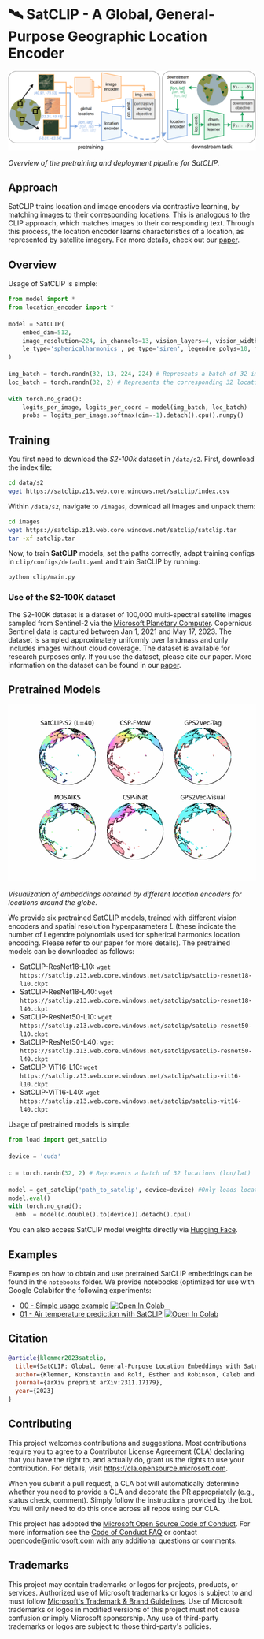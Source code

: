 # 🛰️ SatCLIP - A Global, General-Purpose Geographic Location Encoder

![CLIP](/figures/satclip.png)

*Overview of the pretraining and deployment pipeline for SatCLIP.*

## Approach

SatCLIP trains location and image encoders via contrastive learning, by matching images to their corresponding locations. This is analogous to the CLIP approach, which matches images to their corresponding text. Through this process, the location encoder learns characteristics of a location, as represented by satellite imagery. For more details, check out our [paper](https://arxiv.org/abs/2311.17179).

## Overview

Usage of SatCLIP is simple:

```python
from model import *
from location_encoder import *

model = SatCLIP(
    embed_dim=512,
    image_resolution=224, in_channels=13, vision_layers=4, vision_width=768, vision_patch_size=32, # Image encoder
    le_type='sphericalharmonics', pe_type='siren', legendre_polys=10, frequency_num=16, max_radius=360, min_radius=1, harmonics_calculation='analytic'  # Location encoder
)

img_batch = torch.randn(32, 13, 224, 224) # Represents a batch of 32 images
loc_batch = torch.randn(32, 2) # Represents the corresponding 32 locations (lon/lat)

with torch.no_grad():
    logits_per_image, logits_per_coord = model(img_batch, loc_batch)
    probs = logits_per_image.softmax(dim=-1).detach().cpu().numpy()
```

## Training

You first need to download the *S2-100k* dataset in `/data/s2`. First, download the index file:
```bash
cd data/s2
wget https://satclip.z13.web.core.windows.net/satclip/index.csv
```
Within `/data/s2`, navigate to `/images`, download all images and unpack them:
```bash
cd images
wget https://satclip.z13.web.core.windows.net/satclip/satclip.tar
tar -xf satclip.tar
```

Now, to train **SatCLIP** models, set the paths correctly, adapt training configs in `clip/configs/default.yaml` and train SatCLIP by running:
```bash
python clip/main.py
```

### Use of the S2-100K dataset

The S2-100K dataset is a dataset of 100,000 multi-spectral satellite images sampled from Sentinel-2 via the [Microsoft Planetary Computer](https://planetarycomputer.microsoft.com/). Copernicus Sentinel data is captured between Jan 1, 2021 and May 17, 2023. The dataset is sampled approximately uniformly over landmass and only includes images without cloud coverage. The dataset is available for research purposes only. If you use the dataset, please cite our paper. More information on the dataset can be found in our [paper](https://arxiv.org/abs/2311.17179).

## Pretrained Models

![CLIP](/figures/globes.gif)

*Visualization of embeddings obtained by different location encoders for locations around the globe.*

We provide six pretrained SatCLIP models, trained with different vision encoders and spatial resolution hyperparameters $L$ (these indicate the number of Legendre polynomials used for spherical harmonics location encoding. Please refer to our paper for more details). The pretrained models can be downloaded as follows:
* SatCLIP-ResNet18-L10: `wget https://satclip.z13.web.core.windows.net/satclip/satclip-resnet18-l10.ckpt` 
* SatCLIP-ResNet18-L40: `wget https://satclip.z13.web.core.windows.net/satclip/satclip-resnet18-l40.ckpt` 
* SatCLIP-ResNet50-L10: `wget https://satclip.z13.web.core.windows.net/satclip/satclip-resnet50-l10.ckpt` 
* SatCLIP-ResNet50-L40: `wget https://satclip.z13.web.core.windows.net/satclip/satclip-resnet50-l40.ckpt` 
* SatCLIP-ViT16-L10: `wget https://satclip.z13.web.core.windows.net/satclip/satclip-vit16-l10.ckpt` 
* SatCLIP-ViT16-L40: `wget https://satclip.z13.web.core.windows.net/satclip/satclip-vit16-l40.ckpt` 

Usage of pretrained models is simple:
```python
from load import get_satclip

device = 'cuda'

c = torch.randn(32, 2) # Represents a batch of 32 locations (lon/lat)

model = get_satclip('path_to_satclip', device=device) #Only loads location encoder by default
model.eval()
with torch.no_grad():
  emb  = model(c.double().to(device)).detach().cpu()
```

You can also access SatCLIP model weights directly via [Hugging Face](https://huggingface.co/microsoft?search_models=satclip).

## Examples

Examples on how to obtain and use pretrained SatCLIP embeddings can be found in the `notebooks` folder. We provide notebooks (optimized for use with Google Colab)for the following experiments:
* [00 - Simple usage example](notebooks/00_Simple_SatCLIP_Usage.ipynb) [![Open In Colab](https://colab.research.google.com/assets/colab-badge.svg)](https://colab.research.google.com/github/microsoft/satclip/blob/main/notebooks/00_Simple_SatCLIP_Usage.ipynb)
* [01 - Air temperature prediction with SatCLIP](notebooks/01_Example_Air_Temperature_Prediction.ipynb) [![Open In Colab](https://colab.research.google.com/assets/colab-badge.svg)](https://colab.research.google.com/github/microsoft/satclip/blob/main/notebooks/01_Example_Air_Temperature_Prediction.ipynb)

## Citation

```bibtex
@article{klemmer2023satclip,
  title={SatCLIP: Global, General-Purpose Location Embeddings with Satellite Imagery},
  author={Klemmer, Konstantin and Rolf, Esther and Robinson, Caleb and Mackey, Lester and Ru{\ss}wurm, Marc},
  journal={arXiv preprint arXiv:2311.17179},
  year={2023}
}
```

## Contributing

This project welcomes contributions and suggestions.  Most contributions require you to agree to a
Contributor License Agreement (CLA) declaring that you have the right to, and actually do, grant us
the rights to use your contribution. For details, visit https://cla.opensource.microsoft.com.

When you submit a pull request, a CLA bot will automatically determine whether you need to provide
a CLA and decorate the PR appropriately (e.g., status check, comment). Simply follow the instructions
provided by the bot. You will only need to do this once across all repos using our CLA.

This project has adopted the [Microsoft Open Source Code of Conduct](https://opensource.microsoft.com/codeofconduct/).
For more information see the [Code of Conduct FAQ](https://opensource.microsoft.com/codeofconduct/faq/) or
contact [opencode@microsoft.com](mailto:opencode@microsoft.com) with any additional questions or comments.

## Trademarks

This project may contain trademarks or logos for projects, products, or services. Authorized use of Microsoft 
trademarks or logos is subject to and must follow 
[Microsoft's Trademark & Brand Guidelines](https://www.microsoft.com/en-us/legal/intellectualproperty/trademarks/usage/general).
Use of Microsoft trademarks or logos in modified versions of this project must not cause confusion or imply Microsoft sponsorship.
Any use of third-party trademarks or logos are subject to those third-party's policies.
